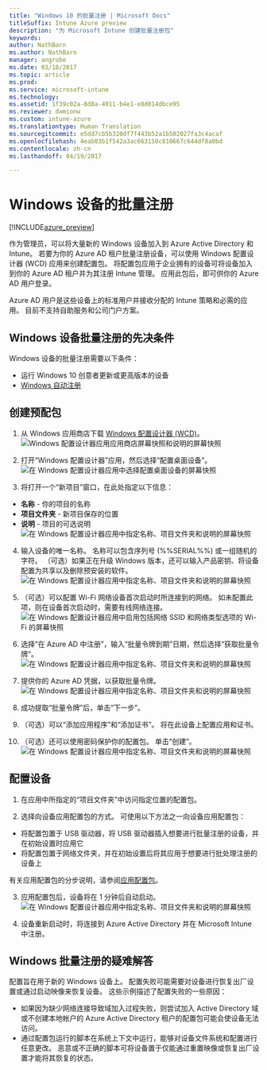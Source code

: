 ```yaml
---
title: "Windows 10 的批量注册 | Microsoft Docs"
titleSuffix: Intune Azure preview
description: "为 Microsoft Intune 创建批量注册包"
keywords: 
author: NathBarn
ms.author: NathBarn
manager: angrobe
ms.date: 03/18/2017
ms.topic: article
ms.prod: 
ms.service: microsoft-intune
ms.technology: 
ms.assetid: 1f39c02a-8d8a-4911-b4e1-e8d014dbce95
ms.reviewer: damionw
ms.custom: intune-azure
ms.translationtype: Human Translation
ms.sourcegitcommit: e5dd7cb5b320df7f443b52a1b502027fa3c4acaf
ms.openlocfilehash: 4eab83b1f542a3ac663150c810667c644df8a0bd
ms.contentlocale: zh-cn
ms.lasthandoff: 04/19/2017

---
```

# <a name="bulk-enrollment-for-windows-devices"></a>Windows 设备的批量注册

[!INCLUDE[azure_preview](../includes/azure_preview.md)]

作为管理员，可以将大量新的 Windows 设备加入到 Azure Active Directory 和 Intune。 若要为你的 Azure AD 租户批量注册设备，可以使用 Windows 配置设计器 (WCD) 应用来创建配置包。 将配置包应用于企业拥有的设备可将设备加入到你的 Azure AD 租户并为其注册 Intune 管理。 应用此包后，即可供你的 Azure AD 用户登录。

Azure AD 用户是这些设备上的标准用户并接收分配的 Intune 策略和必需的应用。 目前不支持自助服务和公司门户方案。

## <a name="prerequisites-for-windows-devices-bulk-enrollment"></a>Windows 设备批量注册的先决条件

Windows 设备的批量注册需要以下条件：

- 运行 Windows 10 创意者更新或更高版本的设备
- [Windows 自动注册](https://docs.microsoft.com/intune/deploy-use/set-up-windows-device-management-with-microsoft-intune#enable-windows-10-automatic-enrollment)

## <a name="create-a-provisioning-package"></a>创建预配包

1. 从 Windows 应用商店下载 [Windows 配置设计器 (WCD)](https://www.microsoft.com/store/apps/9nblggh4tx22)。
![Windows 配置设计器应用应用商店屏幕快照和说明的屏幕快照](media/bulk-enroll-store.png)

2. 打开“Windows 配置设计器”应用，然后选择“配置桌面设备”。
![在 Windows 配置设计器应用中选择配置桌面设备的屏幕快照](media/bulk-enroll-select.png)

3. 将打开一个“新项目”窗口，在此处指定以下信息：
  - **名称** - 你的项目的名称
  - **项目文件夹** - 新项目保存的位置
  - **说明** - 项目的可选说明![在 Windows 配置设计器应用中指定名称、项目文件夹和说明的屏幕快照](media/bulk-enroll-name.png)

4.    输入设备的唯一名称。 名称可以包含序列号 (%%SERIAL%%) 或一组随机的字符。 （可选）如果正在升级 Windows 版本，还可以输入产品密钥、将设备配置为共享以及删除预安装的软件。
![在 Windows 配置设计器应用中指定名称、项目文件夹和说明的屏幕快照](media/bulk-enroll-device.png)

5.    （可选）可以配置 Wi-Fi 网络设备首次启动时所连接到的网络。  如未配置此项，则在设备首次启动时，需要有线网络连接。
![在 Windows 配置设计器应用中启用包括网络 SSID 和网络类型选项的 Wi-Fi 的屏幕快照](media/bulk-enroll-network.png)

6.    选择“在 Azure AD 中注册”，输入“批量令牌到期”日期，然后选择“获取批量令牌”。
![在 Windows 配置设计器应用中指定名称、项目文件夹和说明的屏幕快照](media/bulk-enroll-account.png)

7. 提供你的 Azure AD 凭据，以获取批量令牌。
![在 Windows 配置设计器应用中指定名称、项目文件夹和说明的屏幕快照](media/bulk-enroll-cred.png)

8.    成功提取“批量令牌”后，单击“下一步”。

9. （可选）可以“添加应用程序”和“添加证书”。 将在此设备上配置应用和证书。

10. （可选）还可以使用密码保护你的配置包。  单击“创建”。
![在 Windows 配置设计器应用中指定名称、项目文件夹和说明的屏幕快照](media/bulk-enroll-create.png)

## <a name="provision-devices"></a>配置设备

1. 在应用中所指定的“项目文件夹”中访问指定位置的配置包。

2. 选择向设备应用配置包的方式。  可使用以下方法之一向设备应用配置包：
 - 将配置包置于 USB 驱动器，将 USB 驱动器插入想要进行批量注册的设备，并在初始设置时应用它
 - 将配置包置于网络文件夹，并在初始设置后将其应用于想要进行批处理注册的设备上

 有关应用配置包的分步说明，请参阅[应用配置包](https://technet.microsoft.com/itpro/windows/configure/provisioning-apply-package)。

3. 应用配置包后，设备将在 1 分钟后自动启动。
 ![在 Windows 配置设计器应用中指定名称、项目文件夹和说明的屏幕快照](media/bulk-enroll-add.png)

4. 设备重新启动时，将连接到 Azure Active Directory 并在 Microsoft Intune 中注册。

## <a name="troubleshooting-windows-bulk-enrollment"></a>Windows 批量注册的疑难解答

配置旨在用于新的 Windows 设备上。 配置失败可能需要对设备进行恢复出厂设置或通过启动映像来恢复设备。 这些示例描述了配置失败的一些原因：

- 如果因为缺少网络连接导致域加入过程失败，则尝试加入 Active Directory 域或不创建本地帐户的 Azure Active Directory 租户的配置包可能会使设备无法访问。
- 通过配置包运行的脚本在系统上下文中运行，能够对设备文件系统和配置进行任意更改。 恶意或不正确的脚本可将设备置于仅能通过重置映像或恢复出厂设置才能将其恢复的状态。

